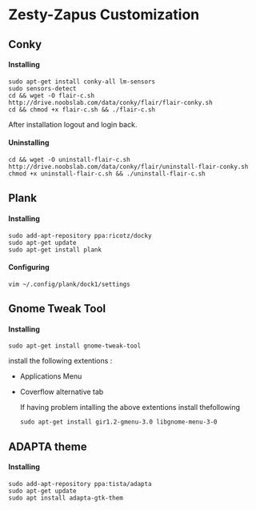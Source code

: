 # Zesty-Zapus Customization

## Conky

#### Installing
```
sudo apt-get install conky-all lm-sensors
sudo sensors-detect
cd && wget -O flair-c.sh http://drive.noobslab.com/data/conky/flair/flair-conky.sh
cd && chmod +x flair-c.sh && ./flair-c.sh
```
After installation logout and login back.

#### Uninstalling
```
cd && wget -O uninstall-flair-c.sh http://drive.noobslab.com/data/conky/flair/uninstall-flair-conky.sh
chmod +x uninstall-flair-c.sh && ./uninstall-flair-c.sh
```

## Plank

#### Installing
```
sudo add-apt-repository ppa:ricotz/docky
sudo apt-get update
sudo apt-get install plank
```

#### Configuring
```
vim ~/.config/plank/dock1/settings
```

## Gnome Tweak Tool

#### Installing
```
sudo apt-get install gnome-tweak-tool
```
install the following extentions :
- Applications Menu
- Coverflow alternative tab

   If having problem intalling the above extentions install thefollowing
   ```
   sudo apt-get install gir1.2-gmenu-3.0 libgnome-menu-3-0
   ```

## ADAPTA theme
#### Installing

```
sudo add-apt-repository ppa:tista/adapta
sudo apt-get update
sudo apt install adapta-gtk-them
```
